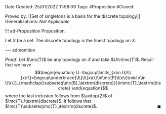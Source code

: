 <br />
<br />

Date Created: 25/01/2022 11:58:09
Tags: #Proposition #Closed 

Proved by: [[Set of singletons is a basis for the discrete topology]]
Generalizations: _Not Applicable_

!!! ad-Proposition Proposition.

Let $X$ be a set. The discrete topology is the finest topology on $X$.

--- admonition

_Proof_. Let $\mc{T}$ be any topology on $X$ and take $U\in\mc{T}$. Recall that we have
$$\begin{equation}
    U=\bigcup\limits_{x\in U}\l\{x\r\}=\bigcup\underbrace{\l\{\l\{x\r\}\in\mc{P}\l(x\r)\mid x\in U\r\}}_{\mathclap{\subseteq\mc{B}_\textrm{discrete}}}\in\mc{T}_\textrm{discrete}
\end{equation}$$
where the last inclusion follows from $\axitop{2}$ of $\mc{T}_\textrm{discrete}$. It follows that $\mc{T}\subseteq\mc{T}_\textrm{discrete}$.<span style="float:right;">$\blacksquare$</span>
